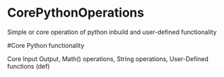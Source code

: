 # CorePythonOperations
Simple or core operation of python inbuild and user-defined functionality

#Core Python functionality

Core Input Output, Math() operations, String operations, User-Defined functions (def)
